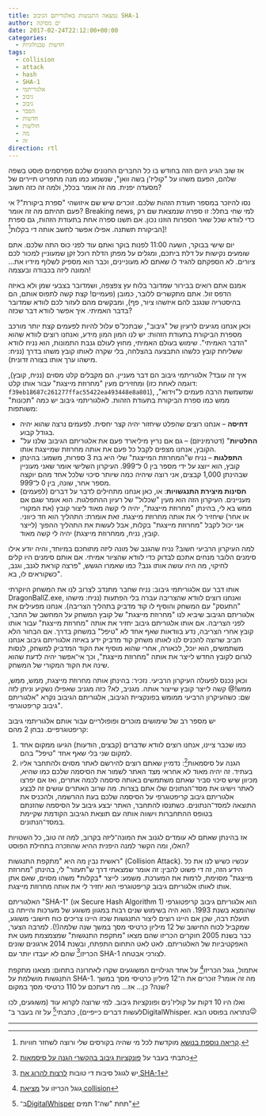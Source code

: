 ```yaml
---
title: נמצאה התנגשות באלגוריתם הגיבוב SHA-1
author: ים מסיקה
date: 2017-02-24T22:12:00+00:00
categories:
  - חדשות טכנולוגיות
tags:
  - collision
  - attack
  - hash
  - SHA-1
  - אלגוריתמי
  - גיבוב
  - גיבוב
  - הסבר
  - חדשות
  - חולשות
  - מה
  - זה
direction: rtl
---
```

אז שוב הגיע היום הזה בחודש בו כל החברים החנונים שלכם מפרסמים פוסט בשפה שלהם, הפעם משהו על "קוליז'ן בשה וואן", שנשמע כמו מנה מתפריט תיירים של מסעדה יפנית. מה זה אומר בכלל, ולמה זה כזה חשוב?

נסו להיזכר במספר תעודת הזהות שלכם. זוכרים שיש שם איזושהי "ספרת ביקורת"? אי פעם תהיתם מה זה אומר? Breaking news, למי שחי בחלל: זו ספרה שנמצאת שם רק כדי לוודא שכל שאר הספרות הוזנו נכון. אם תשנו ספרה אחת בתעודת הזהות, גם ספרת הביקורת תשתנה. אפילו אפשר לחשב אותה די בקלות[^1]]!

יום שישי בבוקר, השעה 11:00 לפנות בוקר ואתם עוד לפני כוס התה שלכם. אתם שומעים נקישות על דלת ביתכם, ומגלים על מפתן הדלת רוכל זקן שמעוניין למכור לכם ציורים. לא הספקתם להגיד לו שאתם לא מעוניינים, וכבר הוא מספיק לשלוף מידיו את... המונה ליזה בכבודה ובעצמה!

אמנם אתם רואים בבירור שמדובר בלוח עץ צפצפה, ושמדובר בצבעי שמן ולא באיזה הדפס זול. אתם מתקשרים ללובר, כמובן (פעמיים! קצת קשה לתפוס אותם, הם בהיסטריה שנגנב להם איזשהו ציור, פף), ומבקשים מהם לעזור לכם לוודא שמדובר בדבר האמיתי. איך אפשר לוודא דבר שכזה?

וכאן אנחנו מגיעים לרעיון של "גיבוב", שבתכל'ס עלול להיות לפעמים קצת יותר מורכב מספרת הביקורת בתעודת הזהות: יש לנו המון המון מידע, ואנחנו רוצים לוודא שהוא "הדבר האמיתי". שימוש בעולם האמיתי, מחוץ לעולם גנבת התמונות, הוא נניח לוודא ששליחת קובץ כלשהו התבצעה בהצלחה, בלי שקרה לאותו קובץ משהו בדרך (נניח: מישהו ערך אותו בצורה זדונית).

איך זה עובד? אלגוריתמי גיבוב הם דבר מעניין. הם מקבלים קלט מסוים (נניח, קובץ), ומחזירים מעין "מחרוזת מייצגת" עבור אותו קלט (דוגמה לאחת כזו: `f39eb18687c261277ffac55422ea493448e8a801`), שמשמשת הרבה פעמים ל"וידוא", ממש כמו ספרת הביקורת בתעודת הזהות. לאלגוריתמי גיבוב יש כמה "תכונות" משותפות:

  * **דחיסה** – אנחנו רוצים שהפלט שיחזור יהיה קצר יחסית. לפעמים נרצה שהוא יהיה בגודל קבוע.
  * "**החלטיות**" (דטרמיניזם) – גם אם נריץ מיליארד פעם את אלגוריתם הגיבוב שלנו על הקובץ, אנחנו מצפים לקבל כל פעם את אותה מחרוזת שמייצגת אותו.
  * **התפלגות** – נניח ש"המחרוזת המייצגת" שלי היא בת 3 ספרות, משמע: בהינתן קובץ, הוא ייוצג על ידי מספר בין 0 ל־999. העיקרון השלישי אומר שאני מעוניין שבהינתן 1,000 קבצים, אני רוצה שיהיה כמה שיותר סיכוי שלכל אחד מהם יוקצה מספר אחר, שונה, בין 0 ל־999.
  * (לפעמים) **חסינות מיצירת התנגשויות**: או, כאן אנחנו מתחילים לדבר על דברים מעניינים. העיקרון הזה הוא מעין "שכלול" של רעיון ההתפלגות. הוא אומר שגם אם ממש בא לי, בהינתן "מחרוזת מייצגת", יהיה לי קשה מאוד ליצור קובץ (את המקורי או אחר) שיחזיר לי את אותה מחרוזת מייצגת. זאת אומרת: התהליך הוא חד כיווני. אני יכול לקבל "מחרוזת מייצגת" בקלות, אבל לעשות את התהליך ההפוך (לייצר קובץ, נניח, ממחרוזת מייצגת) יהיה לי קשה מאוד.

למה העיקרון הרביעי חשוב? נניח שהגנב של מונה ליזה מתוחכם במיוחד, והיה יודע אילו סימנים הלובר מנחים אתכם לבדוק כדי לוודא שהציור אמיתי. אם אותם סימנים היו קלים לחיקוי, מה היה עושה אותו גנב? כמו שאמרו הגשש, "פרצה קוראת לגנב, וגנב, כשקוראים לו, בא".

אותו דבר עם אלגוריתמי גיבוב: נניח שחבר מתנדב לצרוב לנו את המשחק היוקרתי DragonBallZ.exe, ואנחנו רוצים לוודא שהצריבה עברה בלי הפתעות (נניח: מישהו "התעסק" עם המשחק והוסיף לו קוד מדביק בתהליך הצריבה). אנחנו מפעילים את אלגוריתם הגיבוב שיביא לנו "מחרוזת מייצגת" של קובץ המשחק על המחשב של החבר, לפני הצריבה. אם אותו אלגוריתם גיבוב יחזיר את אותה "מחרוזת מייצגת" עבור אותו קובץ אחרי הצריבה, נדע בוודאות שאף אחד לא "טיפל" במשחק בדרך. אם הבחור הלא חביב שרוצה להכניס לנו לאותו משחק קוד מדביק ידע באיזה אלגוריתם גיבוב אנחנו משתמשים, הוא יוכל, לכאורה, אחרי שהוא מוסיף את הקוד המדביק למשחק, לנסות לגרום לקובץ החדש לייצר את אותה "מחרוזת מייצגת", וכך אי־אפשר יהיה לדעת שהוא שינה את הקוד המקורי של המשחק.

וכאן נכנס לפעולה העיקרון הרביעי. נזכיר: בהינתן אותה מחרוזת מייצגת, ממש, ממש, ממש!@ קשה לייצר קובץ שייצור אותה. מגניב, לא? כזה מגניב שאפילו נשקיע וניתן לזה שם: כשהעיקרון הרביעי ממומש בפונקציית הגיבוב, אלגוריתם הגיבוב נקרא "אלגוריתם גיבוב קריפטוגרפי".

יש מספר רב של שימושים מוכרים ופופולריים עבור אותם אלגוריתמי גיבוב קריפטוגרפיים. נבחן 2 מהם:

  1. כמו שכבר ציינו, אנחנו רוצים לוודא שדברים (קבצים, הודעות) הגיעו ממקום אחד למקום שני בלי שאף אחד "טיפל" בהם.
  2. הגנה על סיסמאות[^2]\: נדמיין שאתם רוצים להירשם לאתר מסוים ולהתחבר אליו בעתיד. זה יהיה מאוד לא אחראי מצד האתר לשמור את הסיסמה שלכם כמו שהיא, מכיוון שיש סיכוי סביר שאתם משתמשים באותה סיסמה לכמה אתרים, ואז אם יפרצו לאתר וישיגו את מסד־הנתונים שלו אתם בצרות. מה שרוב האתרים עושים זה לבצע אלגוריתם גיבוב קריפטוגרפי על הסיסמה שלכם בעת ההרשמה, ולהכניס את התוצאה למסד־הנתונים. כשתנסו להתחבר, האתר יבצע גיבוב על הסיסמה שהזנתם בטופס ההתחברות וישווה אותה עם תוצאת הגיבוב הקודמת שקיימת במסד־הנתונים.

אז בהינתן שאתם לא עומדים לגנוב את המונה־ליזה בקרוב, למה זה טוב, כל השטויות האלו, ומה הקשר למנה היפנית ההיא שהוזכרה בתחילת הפוסט?

ראשית נבין מה היא "מתקפת התנגשות" (Collision Attack). עכשיו כשיש לנו את כל הידע הזה, זה די פשוט להבין: זה אומר שמצאתי דרך ש"תעזור" לי, בהינתן "מחרוזת מייצגת" מסוימת, לרמות את המערכת. משמע: לייצר \*בקלות\* משהו מסוים, שאם אתן אותו לאותו אלגוריתם גיבוב קריפטוגרפי הוא יחזיר לי את אותה מחרוזת מייצגת.

האלגוריתם "SHA-1" (או Secure Hash Algorithm 1) הוא אלגוריתם גיבוב קריפטוגרפי שהומצא בשנת 1993. הוא היה בשימוש שנים רבות במגוון משוגע של מערכות והייתה בו תועלת רבה, שכן אם היינו רוצים ליצור התנגשות שכזו היינו צריכים כוח חישובי משוגע, שמקביל לכוח החישוב של 12 מיליון כרטיסי מסך במשך שנה שלמה(!). למרבה הצער, כבר בשנת 2005 חוקרים הכריזו שהם מצאו "מתקפת התנגשות" שמצמצמת מעט את האפקטיביות של האלגוריתם. לאט לאט התחום התפתח, ובשנת 2014 ארגונים שונים הכריזו[^4] שהם לא יעבדו יותר עם SHA-1 לצורכי אבטחה.

אתמול, גוגל הכריזו[^3] על אחד הגילויים המשוגעים שקרו לאחרונה בתחום: מצאנו מתקפת התנגשות מושלמת על SHA-1. מה זה אומר? זוכרים את ה־12 מיליון כרטיסי מסך במשך שנה? כן... אז... מה דעתכם על 110 כרטיסי מסך במקום?

ואלו היו 10 דקות על קוליז'נים ופונקציות גיבוב. למי שרוצה לקרוא עוד (משוגעים, לכו לעשות דברים כייפיים), כתבתי[^5] על זה בעבר ב־DigitalWhisper. נתראה בפוסט הבא<img loading="lazy" alt="😉" src="https://lh3.googleusercontent.com/mMlO3eP8NnVoqIrPRXfDVAlfLd7tkwt-jl-x40ZhQ3MgAKIux6L1Vo_RT7c0syUELAnLoINy2j6HjHgkuPBlV5gtcXPVXvPsMKyaYRNExopb0jba1Q94m0Qyr8ao_rqec0MI95KG" width="16" height="16" /> 

------------

 [^1]: [קריאה נוספת בנושא](https://he.wikipedia.org/wiki/%D7%A1%D7%A4%D7%A8%D7%AA_%D7%91%D7%99%D7%A7%D7%95%D7%A8%D7%AA) מוקדשת לכל מי שהיה בקורסים שלי ורוצה לשחזר חוויות.
 [^2]: כתבתי בעבר על [פונקציות גיבוב בהקשרי הגנה על סיסמאות](https://www.facebook.com/Yam.Mesicka/posts/10154008891258297)
 [^3]: גוגל הכריזו על [מציאת collision](https://security.googleblog.com/2017/02/announcing-first-sha1-collision.html)
 [^4]: יש לגוגל סיבות די טובות [לרצות להרוג את SHA-1](https://konklone.com/post/why-google-is-hurrying-the-web-to-kill-sha-1)
 [^5]: ב־[DigitalWhisper](https://www.digitalwhisper.co.il/files/Zines/0x42/DigitalWhisper66.pdf) תחת "שה־1 תמים"